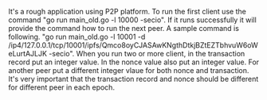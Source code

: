 It's a rough application using P2P platform. To run the first client use the command "go run main_old.go -l 10000 -secio". If it runs successfully it will provide the command how to run the next peer. A sample command is following. "go run main_old.go -l 10001 -d /ip4/127.0.0.1/tcp/10001/ipfs/Qmco8oyCJASAwKNgthDtkjBZtEZTbhvuW6oWeLurtAJLJK -secio".
When you run two or more client, in the transaction record put an integer value. In the nonce value also put an integer value. For another peer put a different integer vlaue for both nonce and transaction. 
It's very important that the transaction record and nonce should be different for different peer in each epoch.
